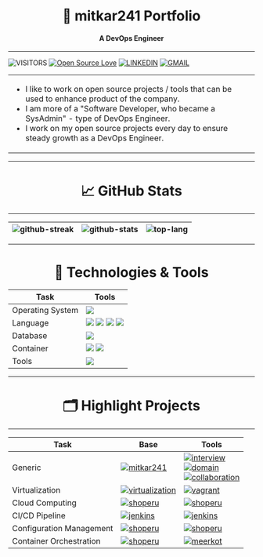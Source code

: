 <h1 align="center">
  👋 mitkar241 Portfolio
</h1>
<h4 align="center">
  A DevOps Engineer
</h4>

---

![VISITORS](https://komarev.com/ghpvc/?username=mitkar241&label=VISITORS&color=0e75b6&style=flat)
[![Open Source Love](https://badges.frapsoft.com/os/v1/open-source.svg?v=102)](https://github.com/ellerbrock/open-source-badge/)
[![LINKEDIN](https://img.shields.io/badge/LinkedIn-0077B5?style=for-the-badge&logo=linkedin&logoColor=white)](https://www.linkedin.com/in/mitkar241)
[![GMAIL](https://img.shields.io/badge/Gmail-D14836?style=for-the-badge&logo=gmail&logoColor=white)](mailto:raktimhalder241@gmail.com)

<table>
  <tr>
    <td>
      <ul>
        <li>I like to work on open source projects / tools that can be used to enhance product of the company.</li>
        <li>I am more of a "Software Developer, who became a SysAdmin" - type of DevOps Engineer.</li>
        <li>I work on my open source projects every day to ensure steady growth as a DevOps Engineer.</li>
      </ul>
    </td>
  </tr>
</table>

---

<h1 align="center">
  &#x1f4c8; GitHub Stats
</h1>

---

| ![github-streak](https://github-readme-streak-stats.herokuapp.com/?user=mitkar241) | ![github-stats](https://github-readme-stats.vercel.app/api?username=mitkar241&show_icons=true&locale=en) | ![top-lang](https://github-readme-stats.vercel.app/api/top-langs?username=mitkar241&show_icons=true&locale=en&layout=compact) |
| --- | --- | --- |

---

<h1 align="center">
  🔧 Technologies & Tools
</h1>

| Task | Tools |
| --- | --- |
| Operating System | ![](https://img.shields.io/badge/OS-Linux-informational?style=flat&logo=linux&logoColor=white&color=6aa6f8) |
| Language | ![](https://img.shields.io/badge/Code-Python-informational?style=flat&logo=python&logoColor=white&color=6aa6f8) ![](https://img.shields.io/badge/Code-Golang-informational?style=flat&logo=go&logoColor=white&color=6aa6f8) ![](https://img.shields.io/badge/Code-JavaScript-informational?style=flat&logo=javascript&logoColor=white&color=6aa6f8) ![](https://img.shields.io/badge/Shell-Bash-informational?style=flat&logo=gnu-bash&logoColor=white&color=6aa6f8) |
| Database | ![](https://img.shields.io/badge/Tools-PostgreSQL-informational?style=flat&logo=postgresql&logoColor=white&color=6aa6f8) |
| Container | ![](https://img.shields.io/badge/Tools-Docker-informational?style=flat&logo=docker&logoColor=white&color=6aa6f8) ![](https://img.shields.io/badge/Tools-Kubernetes-informational?style=flat&logo=kubernetes&logoColor=white&color=6aa6f8) |
| Tools | ![](https://img.shields.io/badge/Editor-VS_Code-informational?style=flat&logo=visual-studio-code&logoColor=white&color=6aa6f8) |

---

<h1 align="center">
  🗂️ Highlight Projects
</h1>

---

| Task | Base | Tools |
| --- | --- | --- |
| Generic | <a href="https://github.com/mitkar241/mitkar241"><img align="center" src="https://github-readme-stats.vercel.app/api/pin/?username=mitkar241&repo=mitkar241&show_icons=true&line_height=27&title_color=6aa6f8&text_color=8a919a&icon_color=6aa6f8&bg_color=22272e" alt="mitkar241" /></a> | <a href="https://github.com/mitkar241/interview"><img align="center" src="https://github-readme-stats.vercel.app/api/pin/?username=mitkar241&repo=interview&show_icons=true&line_height=27&title_color=6aa6f8&text_color=8a919a&icon_color=6aa6f8&bg_color=22272e" alt="interview" /></a> <br> <a href="https://github.com/mitkar241/domain"><img align="center" src="https://github-readme-stats.vercel.app/api/pin/?username=mitkar241&repo=domain&show_icons=true&line_height=27&title_color=6aa6f8&text_color=8a919a&icon_color=6aa6f8&bg_color=22272e" alt="domain" /></a> <br> <a href="https://github.com/mitkar241/collaboration"><img align="center" src="https://github-readme-stats.vercel.app/api/pin/?username=mitkar241&repo=collaboration&show_icons=true&line_height=27&title_color=6aa6f8&text_color=8a919a&icon_color=6aa6f8&bg_color=22272e" alt="collaboration" /></a> |
| Virtualization | <a href="https://github.com/mitkar241/virtualization"><img align="center" src="https://github-readme-stats.vercel.app/api/pin/?username=mitkar241&repo=virtualization&show_icons=true&line_height=27&title_color=6aa6f8&text_color=8a919a&icon_color=6aa6f8&bg_color=22272e" alt="virtualization" /></a> | <a href="https://github.com/mitkar241/vagrant"><img align="center" src="https://github-readme-stats.vercel.app/api/pin/?username=mitkar241&repo=vagrant&show_icons=true&line_height=27&title_color=6aa6f8&text_color=8a919a&icon_color=6aa6f8&bg_color=22272e" alt="vagrant" /></a> |
| Cloud Computing | <a href="https://github.com/mitkar241/cloud-computing"><img align="center" src="https://github-readme-stats.vercel.app/api/pin/?username=mitkar241&repo=cloud-computing&show_icons=true&line_height=27&title_color=6aa6f8&text_color=8a919a&icon_color=6aa6f8&bg_color=22272e" alt="shoperu" /></a> | <a href="https://github.com/mitkar241/terraform"><img align="center" src="https://github-readme-stats.vercel.app/api/pin/?username=mitkar241&repo=terraform&show_icons=true&line_height=27&title_color=6aa6f8&text_color=8a919a&icon_color=6aa6f8&bg_color=22272e" alt="shoperu" /></a> |
| CI/CD Pipeline | <a href="https://github.com/mitkar241/pipeline"><img align="center" src="https://github-readme-stats.vercel.app/api/pin/?username=mitkar241&repo=pipeline&show_icons=true&line_height=27&title_color=6aa6f8&text_color=8a919a&icon_color=6aa6f8&bg_color=22272e" alt="jenkins" /></a> | <a href="https://github.com/mitkar241/jenkins"><img align="center" src="https://github-readme-stats.vercel.app/api/pin/?username=mitkar241&repo=jenkins&show_icons=true&line_height=27&title_color=6aa6f8&text_color=8a919a&icon_color=6aa6f8&bg_color=22272e" alt="jenkins" /></a> |
| Configuration Management | <a href="https://github.com/mitkar241/config-management"><img align="center" src="https://github-readme-stats.vercel.app/api/pin/?username=mitkar241&repo=config-management&show_icons=true&line_height=27&title_color=6aa6f8&text_color=8a919a&icon_color=6aa6f8&bg_color=22272e" alt="shoperu" /></a> | <a href="https://github.com/mitkar241/ansible"><img align="center" src="https://github-readme-stats.vercel.app/api/pin/?username=mitkar241&repo=ansible&show_icons=true&line_height=27&title_color=6aa6f8&text_color=8a919a&icon_color=6aa6f8&bg_color=22272e" alt="shoperu" /></a> |
| Container Orchestration | <a href="https://github.com/mitkar241/container-orchestration"><img align="center" src="https://github-readme-stats.vercel.app/api/pin/?username=mitkar241&repo=container-orchestration&show_icons=true&line_height=27&title_color=6aa6f8&text_color=8a919a&icon_color=6aa6f8&bg_color=22272e" alt="shoperu" /></a> | <a href="https://github.com/mitkar241/kubernetes"><img align="center" src="https://github-readme-stats.vercel.app/api/pin/?username=mitkar241&repo=kubernetes&show_icons=true&line_height=27&title_color=6aa6f8&text_color=8a919a&icon_color=6aa6f8&bg_color=22272e" alt="meerkot" /></a> |
